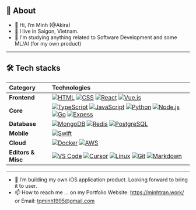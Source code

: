 ## 👤 About
- 👋 Hi, I’m Minh (@Akira)
- 👀 I live in Saigon, Vietnam.
- 🌱 I'm studying anything related to Software Development and some ML/AI (for my own product)
-----
## 🛠️ Tech stacks
| **Category** | **Technologies** |
|:---|:---|
| **Frontend** | [![HTML](https://img.shields.io/badge/HTML-E34F26.svg?logo=html5&logoColor=white)](https://developer.mozilla.org/en-US/docs/Glossary/HTML5) [![CSS](https://img.shields.io/badge/CSS-1572B6.svg?logo=css3&logoColor=white)](https://developer.mozilla.org/en-US/docs/Web/CSS) [![React](https://img.shields.io/static/v1?label=&message=React&color=61DAFB&logo=react&logoColor=FFFFFF)](https://reactjs.org/) [![Vue.js](https://img.shields.io/static/v1?label=&message=Vue.js&color=4FC08D&logo=vuedotjs&logoColor=FFFFFF)](https://vuejs.org/) |
| **Core** | [![TypeScript](https://img.shields.io/static/v1?label=&message=TypeScript&color=3178C6&logo=typescript&logoColor=FFFFFF)](https://www.typescriptlang.org/) [![JavaScript](https://img.shields.io/static/v1?label=&message=JavaScript&color=F7DF1E&logo=javascript&logoColor=FFFFFF)](https://www.javascript.com/) [![Python](https://img.shields.io/static/v1?label=&message=Python&color=3C78A9&logo=python&logoColor=FFFFFF)](https://www.python.org/) [![Node.js](https://img.shields.io/static/v1?label=&message=Node.js&color=339933&logo=nodedotjs&logoColor=FFFFFF)](https://nodejs.org/) [![Go](https://img.shields.io/static/v1?label=&message=Go&color=00ADD8&logo=go&logoColor=FFFFFF)](https://go.dev/) [![Expess](https://img.shields.io/badge/Express-404d59.svg?logo=express&logoColor=white)](https://expressjs.com)|
|**Database**| [![MongoDB](https://img.shields.io/badge/MongoDB-47A248.svg?logo=mongodb&logoColor=white)](https://www.mongodb.com) [![Redis](https://img.shields.io/badge/Redis-DC382D.svg?logo=redis&logoColor=white)](https://redis.io) [![PostgreSQL](https://img.shields.io/badge/PostgreSQL-postgresql?style=flat&logo=postgresql&logoColor=white&logoSize=medium&color=rgb(51%2C103%2C145))](https://www.postgresql.org)|
|**Mobile**|[![Swift](https://img.shields.io/static/v1?label=&message=Swift&color=F05138&logo=swift&logoColor=FFFFFF)](https://www.swift.org/)|
| **Cloud** | [![Docker](https://img.shields.io/static/v1?label=&message=Docker&color=2496ED&logo=docker&logoColor=FFFFFF)](https://docker.com/) [![AWS](https://img.shields.io/badge/AWS-orange?style=flat&logo=cloud&color=orange&link=https%3A%2F%2Faws.amazon.com)](https://aws.amazon.com)|
| **Editors & Misc** | [![VS Code](https://img.shields.io/static/v1?label=&message=VS%20Code&color=9013FE&logo=visualstudiocode&logoColor=FFFFFF)](https://code.visualstudio.com/) [![Cursor](https://img.shields.io/badge/Cursor-Cursor?logoColor=black&color=black&link=https%3A%2F%2Fwww.cursor.com)](https://www.cursor.com) [![Linux](https://img.shields.io/static/v1?label=&message=Linux&color=FCC624&logo=linux&logoColor=FFFFFF)](https://www.linux.org/) [![Git](https://img.shields.io/badge/Git-F05033.svg?logo=git&logoColor=white)](https://git-scm.com) [![Markdown](https://img.shields.io/static/v1?label=&message=Markdown&color=000000&logo=markdown&logoColor=FFFFFF)](https://en.wikipedia.org/wiki/Markdown)|
-----
- 💞️ I’m building my own iOS application product. Looking forward to bring it to user.
- 📫 How to reach me ... on my Portfolio Website: https://minhtran.work/ or Email: tqminh1995@gmail.com
